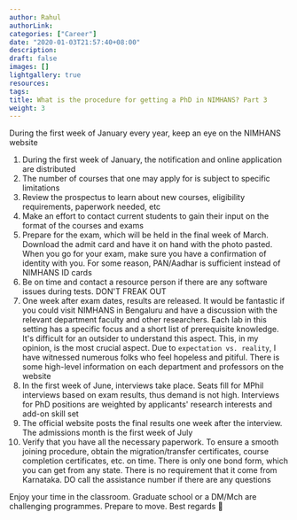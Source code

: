 ```yaml
---
author: Rahul
authorLink: 
categories: ["Career"]
date: "2020-01-03T21:57:40+08:00"
description: 
draft: false
images: []
lightgallery: true
resources:
tags:
title: What is the procedure for getting a PhD in NIMHANS? Part 3
weight: 3
---
```


During the first week of January every year, keep an eye on the NIMHANS website

1. During the first week of January, the notification and online application are distributed
2. The number of courses that one may apply for is subject to specific limitations
3. Review the prospectus to learn about new courses, eligibility requirements, paperwork needed, etc
4. Make an effort to contact current students to gain their input on the format of the courses and exams
5. Prepare for the exam, which will be held in the final week of March. Download the admit card and have it on hand with the photo pasted. When you go for your exam, make sure you have a confirmation of identity with you. For some reason, PAN/Aadhar is sufficient instead of NIMHANS ID cards
6. Be on time and contact a resource person if there are any software issues during tests. DON'T FREAK OUT
7. One week after exam dates, results are released. It would be fantastic if you could visit NIMHANS in Bengaluru and have a discussion with the relevant department faculty and other researchers. Each lab in this setting has a specific focus and a short list of prerequisite knowledge. It's difficult for an outsider to understand this aspect. This, in my opinion, is the most crucial aspect. Due to `expectation vs. reality`, I have witnessed numerous folks who feel hopeless and pitiful. There is some high-level information on each department and professors on the website
8. In the first week of June, interviews take place. Seats fill for MPhil interviews based on exam results, thus demand is not high. Interviews for PhD positions are weighted by applicants' research interests and add-on skill set
9. The official website posts the final results one week after the interview. The admissions month is the first week of July
10. Verify that you have all the necessary paperwork. To ensure a smooth joining procedure, obtain the migration/transfer certificates, course completion certificates, etc. on time. There is only one bond form, which you can get from any state. There is no requirement that it come from Karnataka. DO call the assistance number if there are any questions

Enjoy your time in the classroom. Graduate school or a DM/Mch are challenging programmes. Prepare to move. Best regards :rocket: